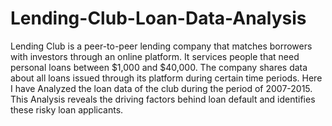 # Lending-Club-Loan-Data-Analysis
Lending Club is a peer-to-peer lending company that matches borrowers with investors through an online platform. It services people that need personal loans between $1,000 and $40,000. The company shares data about all loans issued through its platform during certain time periods.
Here I have Analyzed the loan data of the club during the period of 2007-2015. This Analysis reveals the driving factors behind loan default and identifies these risky loan applicants.
